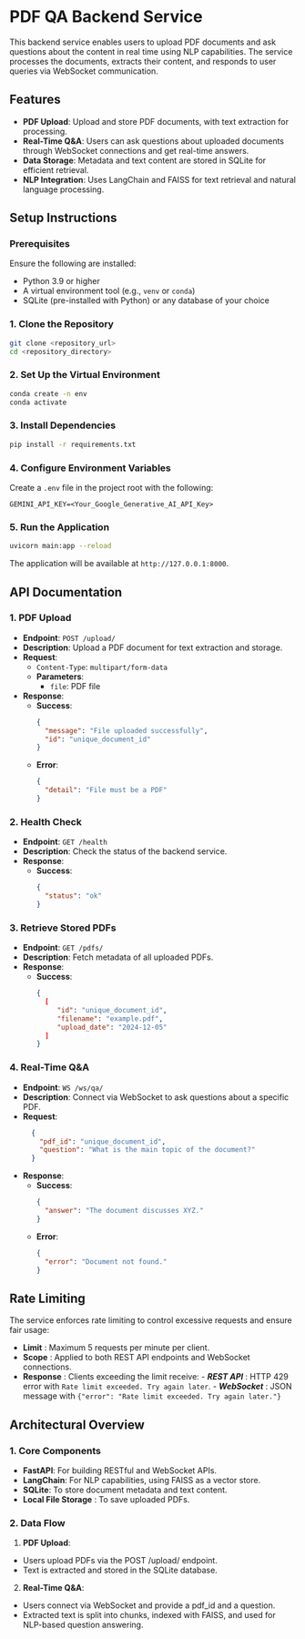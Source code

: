 # PDF QA Backend Service

This backend service enables users to upload PDF documents and ask questions about the content in real time using NLP capabilities. The service processes the documents, extracts their content, and responds to user queries via WebSocket communication.

## Features
- **PDF Upload**: Upload and store PDF documents, with text extraction for processing.
- **Real-Time Q&A**: Users can ask questions about uploaded documents through WebSocket connections and get real-time answers.
- **Data Storage**: Metadata and text content are stored in SQLite for efficient retrieval.
- **NLP Integration**: Uses LangChain and FAISS for text retrieval and natural language processing.

## Setup Instructions

### Prerequisites
Ensure the following are installed:
- Python 3.9 or higher
- A virtual environment tool (e.g., `venv` or `conda`)
- SQLite (pre-installed with Python) or any database of your choice

### 1. Clone the Repository
```bash
git clone <repository_url>
cd <repository_directory>
```

### 2. Set Up the Virtual Environment
```bash
conda create -n env
conda activate
```

### 3. Install Dependencies
```bash
pip install -r requirements.txt
```

### 4. Configure Environment Variables
Create a `.env` file in the project root with the following:
```env
GEMINI_API_KEY=<Your_Google_Generative_AI_API_Key>
```

### 5. Run the Application
```bash
uvicorn main:app --reload
```

The application will be available at `http://127.0.0.1:8000`.

## API Documentation

### 1. **PDF Upload**
- **Endpoint**: `POST /upload/`
- **Description**: Upload a PDF document for text extraction and storage.
- **Request**:
  - `Content-Type`: `multipart/form-data`
  - **Parameters**: 
    - `file`: PDF file
- **Response**:
  - **Success**: 
    ```json
    {
      "message": "File uploaded successfully",
      "id": "unique_document_id"
    }
    ```
  - **Error**:
    ```json
    {
      "detail": "File must be a PDF"
    }
    ```

### 2. **Health Check**
- **Endpoint**: `GET /health`
- **Description**: Check the status of the backend service.
- **Response**:
  - **Success**: 
    ```json
    {
      "status": "ok"
    }

### 3. **Retrieve Stored PDFs**
- **Endpoint**: `GET /pdfs/`
- **Description**: Fetch metadata of all uploaded PDFs.
- **Response**:
  - **Success**: 
    ```json
    {
      [
         "id": "unique_document_id",
         "filename": "example.pdf",
         "upload_date": "2024-12-05"
      ]
    }

### 4. **Real-Time Q&A**
- **Endpoint**: `WS /ws/qa/`
- **Description**: Connect via WebSocket to ask questions about a specific PDF.
- **Request**:
  ```json
    {
      "pdf_id": "unique_document_id",
      "question": "What is the main topic of the document?"
    }
    ```
- **Response**:
  - **Success**: 
    ```json
    {
      "answer": "The document discusses XYZ."
    }
    ```
  - **Error**:
    ```json
    {
      "error": "Document not found."
    }
    ```

## Rate Limiting ##

The service enforces rate limiting to control excessive requests and ensure fair usage:

- **Limit** : Maximum 5 requests per minute per client.
- **Scope** : Applied to both REST API endpoints and WebSocket connections.
- **Response** : Clients exceeding the limit receive:
      - ***REST API*** : HTTP 429 error with `Rate limit exceeded. Try again later`.
      - ***WebSocket*** : JSON message with `{"error": "Rate limit exceeded. Try again later."}`

## Architectural Overview ##

### 1. Core Components ###
- **FastAPI**: For building RESTful and WebSocket APIs.
- **LangChain**: For NLP capabilities, using FAISS as a vector store.
- **SQLite**: To store document metadata and text content.
- **Local File Storage** : To save uploaded PDFs.

### 2. Data Flow ###
1. **PDF Upload**: 
- Users upload PDFs via the POST /upload/ endpoint.
- Text is extracted and stored in the SQLite database.
2. **Real-Time Q&A**: 
- Users connect via WebSocket and provide a pdf_id and a question.
- Extracted text is split into chunks, indexed with FAISS, and used for NLP-based question answering.

<!-- ### 3. Folder Structure ###

<p align="center">
  <img src="/assets/er.jpg" alt="Folder Structure" />
</p> -->
